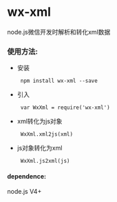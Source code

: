 # wx-xml
node.js微信开发时解析和转化xml数据

### 使用方法:

* 安装

       npm install wx-xml --save
        
* 引入
       
       var WxXml = require('wx-xml')
       
* xml转化为js对象

       WxXml.xml2js(xml)
       
* js对象转化为xml

       WxXml.js2xml(js)
       
#### dependence:

node.js V4+